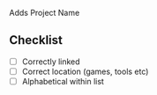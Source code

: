 Adds Project Name

## Checklist

<!-- Make sure all of these are complete -->

- [ ] Correctly linked
- [ ] Correct location (games, tools etc)
- [ ] Alphabetical within list
